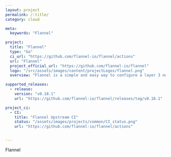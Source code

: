 ```yaml
---
layout: project
permalink: /:title/
category: cloud

meta:
  keywords: "Flannel"

project:
  title: "Flannel"
  type: "Go"
  ci_url: "https://github.com/flannel-io/flannel/actions"
  url: "Flannel"
  project_official_url: "https://github.com/flannel-io/flannel"
  logo: "/src/assets/images/content/projectLogos/flannel.png"
  overview: "Flannel is a simple and easy way to configure a layer 3 network fabric designed for Kubernetes."

supported_releases:
  - release:
    version: "v0.18.1"
    url: "https://github.com/flannel-io/flannel/releases/tag/v0.18.1"

project_ci:
  - CI:
    title: "Flannel Upstream CI"
    status: "/assets/images/projects/common/CI_status.png"
    url: "https://github.com/flannel-io/flannel/actions"


---
```


<p>Flannel</p>
